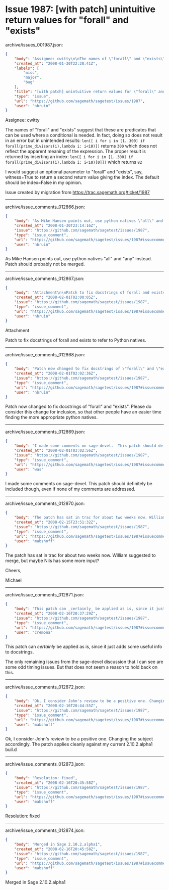 # Issue 1987: [with patch] unintuitive return values for "forall" and "exists"

archive/issues_001987.json:
```json
{
    "body": "Assignee: cwitty\n\nThe names of \"forall\" and \"exists\" suggest that these are predicates that can be used where a conditional is needed. In fact, doing so does not result in an error but in unintended results:\n`len([ i for i in [1..300] if forall(prime_divisors(i),lambda i: i<10)])`\nreturns\n`300`\nwhich does not reflect the apparent meaning of the expression. The proper result is returned by inserting an index:\n`len([ i for i in [1..300] if forall(prime_divisors(i),lambda i: i<10)[0]])`\nwhich returns\n`82`\n\nI would suggest an optional parameter to \"forall\" and \"exists\", say, witness=True to return a second return value giving the index. The default should be index=False in my opinion.\n\nIssue created by migration from https://trac.sagemath.org/ticket/1987\n\n",
    "created_at": "2008-01-30T22:28:41Z",
    "labels": [
        "misc",
        "major",
        "bug"
    ],
    "title": "[with patch] unintuitive return values for \"forall\" and \"exists\"",
    "type": "issue",
    "url": "https://github.com/sagemath/sagetest/issues/1987",
    "user": "nbruin"
}
```
Assignee: cwitty

The names of "forall" and "exists" suggest that these are predicates that can be used where a conditional is needed. In fact, doing so does not result in an error but in unintended results:
`len([ i for i in [1..300] if forall(prime_divisors(i),lambda i: i<10)])`
returns
`300`
which does not reflect the apparent meaning of the expression. The proper result is returned by inserting an index:
`len([ i for i in [1..300] if forall(prime_divisors(i),lambda i: i<10)[0]])`
which returns
`82`

I would suggest an optional parameter to "forall" and "exists", say, witness=True to return a second return value giving the index. The default should be index=False in my opinion.

Issue created by migration from https://trac.sagemath.org/ticket/1987





---

archive/issue_comments_012866.json:
```json
{
    "body": "As Mike Hansen points out, use python natives \"all\" and \"any\" instead. Patch should probably not be merged.",
    "created_at": "2008-01-30T23:14:16Z",
    "issue": "https://github.com/sagemath/sagetest/issues/1987",
    "type": "issue_comment",
    "url": "https://github.com/sagemath/sagetest/issues/1987#issuecomment-12866",
    "user": "nbruin"
}
```

As Mike Hansen points out, use python natives "all" and "any" instead. Patch should probably not be merged.



---

archive/issue_comments_012867.json:
```json
{
    "body": "Attachment\n\nPatch to fix docstrings of forall and exists to refer to Python natives.",
    "created_at": "2008-02-01T02:00:05Z",
    "issue": "https://github.com/sagemath/sagetest/issues/1987",
    "type": "issue_comment",
    "url": "https://github.com/sagemath/sagetest/issues/1987#issuecomment-12867",
    "user": "nbruin"
}
```

Attachment

Patch to fix docstrings of forall and exists to refer to Python natives.



---

archive/issue_comments_012868.json:
```json
{
    "body": "Patch now changed to fix docstrings of \"forall\" and \"exists\". Please do consider this change for inclusion, so that other people have an easier time finding the more appropriate python natives.",
    "created_at": "2008-02-01T02:02:36Z",
    "issue": "https://github.com/sagemath/sagetest/issues/1987",
    "type": "issue_comment",
    "url": "https://github.com/sagemath/sagetest/issues/1987#issuecomment-12868",
    "user": "nbruin"
}
```

Patch now changed to fix docstrings of "forall" and "exists". Please do consider this change for inclusion, so that other people have an easier time finding the more appropriate python natives.



---

archive/issue_comments_012869.json:
```json
{
    "body": "I made some comments on sage-devel.  This patch should definitely be included\nthough, even if none of my comments are addressed.",
    "created_at": "2008-02-01T03:02:56Z",
    "issue": "https://github.com/sagemath/sagetest/issues/1987",
    "type": "issue_comment",
    "url": "https://github.com/sagemath/sagetest/issues/1987#issuecomment-12869",
    "user": "was"
}
```

I made some comments on sage-devel.  This patch should definitely be included
though, even if none of my comments are addressed.



---

archive/issue_comments_012870.json:
```json
{
    "body": "The patch has sat in trac for about two weeks now. William suggested to merge, but maybe Nils has some more input?\n\nCheers,\n\nMichael",
    "created_at": "2008-02-15T23:51:32Z",
    "issue": "https://github.com/sagemath/sagetest/issues/1987",
    "type": "issue_comment",
    "url": "https://github.com/sagemath/sagetest/issues/1987#issuecomment-12870",
    "user": "mabshoff"
}
```

The patch has sat in trac for about two weeks now. William suggested to merge, but maybe Nils has some more input?

Cheers,

Michael



---

archive/issue_comments_012871.json:
```json
{
    "body": "This patch can _certainly_ be applied as is, since it just adds some useful info to docstrings.\n\nThe only remaining issues from the sage-devel discussion that I can see are some odd timing issues.  But that does not seem a reason to hold back on this.",
    "created_at": "2008-02-16T20:37:29Z",
    "issue": "https://github.com/sagemath/sagetest/issues/1987",
    "type": "issue_comment",
    "url": "https://github.com/sagemath/sagetest/issues/1987#issuecomment-12871",
    "user": "cremona"
}
```

This patch can _certainly_ be applied as is, since it just adds some useful info to docstrings.

The only remaining issues from the sage-devel discussion that I can see are some odd timing issues.  But that does not seem a reason to hold back on this.



---

archive/issue_comments_012872.json:
```json
{
    "body": "Ok, I consider John's review to be a positive one. Changing the subject accordingly. The patch applies cleanly against my current 2.10.2.alpha1 buil.d",
    "created_at": "2008-02-16T20:44:55Z",
    "issue": "https://github.com/sagemath/sagetest/issues/1987",
    "type": "issue_comment",
    "url": "https://github.com/sagemath/sagetest/issues/1987#issuecomment-12872",
    "user": "mabshoff"
}
```

Ok, I consider John's review to be a positive one. Changing the subject accordingly. The patch applies cleanly against my current 2.10.2.alpha1 buil.d



---

archive/issue_comments_012873.json:
```json
{
    "body": "Resolution: fixed",
    "created_at": "2008-02-16T20:45:58Z",
    "issue": "https://github.com/sagemath/sagetest/issues/1987",
    "type": "issue_comment",
    "url": "https://github.com/sagemath/sagetest/issues/1987#issuecomment-12873",
    "user": "mabshoff"
}
```

Resolution: fixed



---

archive/issue_comments_012874.json:
```json
{
    "body": "Merged in Sage 2.10.2.alpha1",
    "created_at": "2008-02-16T20:45:58Z",
    "issue": "https://github.com/sagemath/sagetest/issues/1987",
    "type": "issue_comment",
    "url": "https://github.com/sagemath/sagetest/issues/1987#issuecomment-12874",
    "user": "mabshoff"
}
```

Merged in Sage 2.10.2.alpha1
